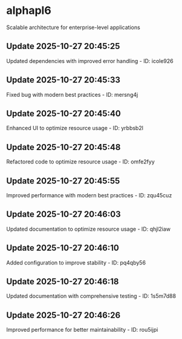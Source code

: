 # alphapl6
Scalable architecture for enterprise-level applications

## Update 2025-10-27 20:45:25
Updated dependencies with improved error handling - ID: icole926


## Update 2025-10-27 20:45:33
Fixed bug with modern best practices - ID: mersng4j


## Update 2025-10-27 20:45:40
Enhanced UI to optimize resource usage - ID: yrbbsb2l


## Update 2025-10-27 20:45:48
Refactored code to optimize resource usage - ID: omfe2fyy


## Update 2025-10-27 20:45:55
Improved performance with modern best practices - ID: zqu45cuz


## Update 2025-10-27 20:46:03
Updated documentation to optimize resource usage - ID: qhjl2iaw


## Update 2025-10-27 20:46:10
Added configuration to improve stability - ID: pq4qby56


## Update 2025-10-27 20:46:18
Updated documentation with comprehensive testing - ID: 1s5m7d88


## Update 2025-10-27 20:46:26
Improved performance for better maintainability - ID: rou5ijpi

